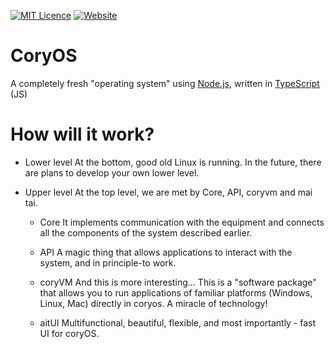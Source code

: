 [![MIT Licence](https://img.shields.io/badge/license-AGPL--3.0-green)](https://www.gnu.org/licenses/agpl-3.0.ru.html)
[![Website](https://img.shields.io/badge/website-click-green)](https://coryos.site)
# CoryOS
A completely fresh "operating system" using [Node.js](https://nodejs.org), written in [TypeScript](https://www.typescriptlang.org) (JS)

# How will it work?
- Lower level
At the bottom, good old Linux is running. In the future, there are plans to develop your own lower level.

- Upper level
At the top level, we are met by Core, API, coryvm and mai tai.

  - Core
It implements communication with the equipment and connects all the components of the system described earlier.

  - API
A magic thing that allows applications to interact with the system, and in principle-to work.

  - coryVM
And this is more interesting...
This is a "software package" that allows you to run applications of familiar platforms (Windows, Linux, Mac) directly in coryos. A miracle of technology!

  - aitUI
Multifunctional, beautiful, flexible, and most importantly - fast UI for coryOS.
